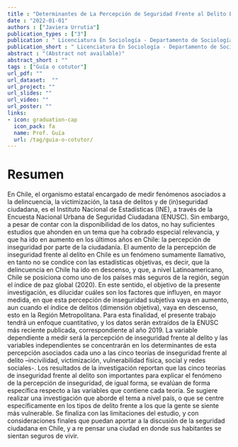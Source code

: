 ```yaml
---
title : "Determinantes de La Percepción de Seguridad Frente al Delito En La Región Metropolitana"
date : "2022-01-01"
authors : ["Javiera Urrutia"]
publication_types : ["3"]
publication : " Licenciatura En Sociología - Departamento de Sociología, Facultad de Ciencias Sociales, Universidad de Chile. Santiago de Chile"
publication_short : " Licenciatura En Sociología - Departamento de Sociología, Facultad de Ciencias Sociales, Universidad de Chile. Santiago de Chile"
abstract : "(Abstract not available)"
abstract_short : ""
tags : ["Guía o cotutor"]
url_pdf: "" 
url_dataset:  "" 
url_project: "" 
url_slides: "" 
url_video: "" 
url_poster: ""
links: 
- icon: graduation-cap 
  icon_pack: fa 
  name: Prof. Guía 
  url: /tag/guia-o-cotutor/
---
```

# Resumen
En Chile, el organismo estatal encargado de medir fenómenos asociados a la delincuencia, la victimización, la tasa de delitos y de (in)seguridad ciudadana, es el Instituto Nacional de Estadísticas (INE), a través de la Encuesta Nacional Urbana de Seguridad Ciudadana (ENUSC). Sin embargo, a pesar de contar con la disponibilidad de los datos, no hay suficientes estudios que ahonden en un tema que ha cobrado especial relevancia, y que ha ido en aumento en los últimos años en Chile: la percepción de inseguridad por parte de la ciudadanía. El aumento de la percepción de inseguridad frente al delito en Chile es un fenómeno sumamente llamativo, en tanto no se condice con las estadísticas objetivas, es decir, que la delincuencia en Chile ha ido en descenso, y que, a nivel Latinoamericano, Chile se posiciona como uno de los países más seguros de la región, según el índice de paz global (2020). En este sentido, el objetivo de la presente investigación, es dilucidar cuáles son los factores que influyen, en mayor medida, en que esta percepción de inseguridad subjetiva vaya en aumento, aun cuando el índice de delitos (dimensión objetiva), vaya en descenso, esto en la Región Metropolitana. Para esta finalidad, el presente trabajo tendrá un enfoque cuantitativo, y los datos serán extraídos de la ENUSC más reciente publicada, correspondiente al año 2019. La variable dependiente a medir será la percepción de inseguridad frente al delito y las variables independientes se concentrarán en los determinantes de esta percepción asociados cada uno a las cinco teorías de inseguridad frente al delito –incivilidad, victimización, vulnerabilidad física, social y redes sociales-. Los resultados de la investigación reportan que las cinco teorías de inseguridad frente al delito son importantes para explicar el fenómeno de la percepción de inseguridad, de igual forma, se evalúan de forma específica respecto a las variables que contiene cada teoría. Se sugiere realizar una investigación que aborde el tema a nivel país, o que se centre específicamente en los tipos de delito frente a los que la gente se siente más vulnerable. Se finaliza con las limitaciones del estudio, y con consideraciones finales que puedan aportar a la discusión de la seguridad ciudadana en Chile, y a re pensar una ciudad en donde sus habitantes se sientan seguros de vivir.
